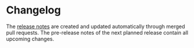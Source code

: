 # Changelog

The [release notes](https://github.com/maranmaran/differ-dotnet/releases) are created and updated automatically through merged pull requests. The pre-release notes of the next planned release contain all upcoming changes.
